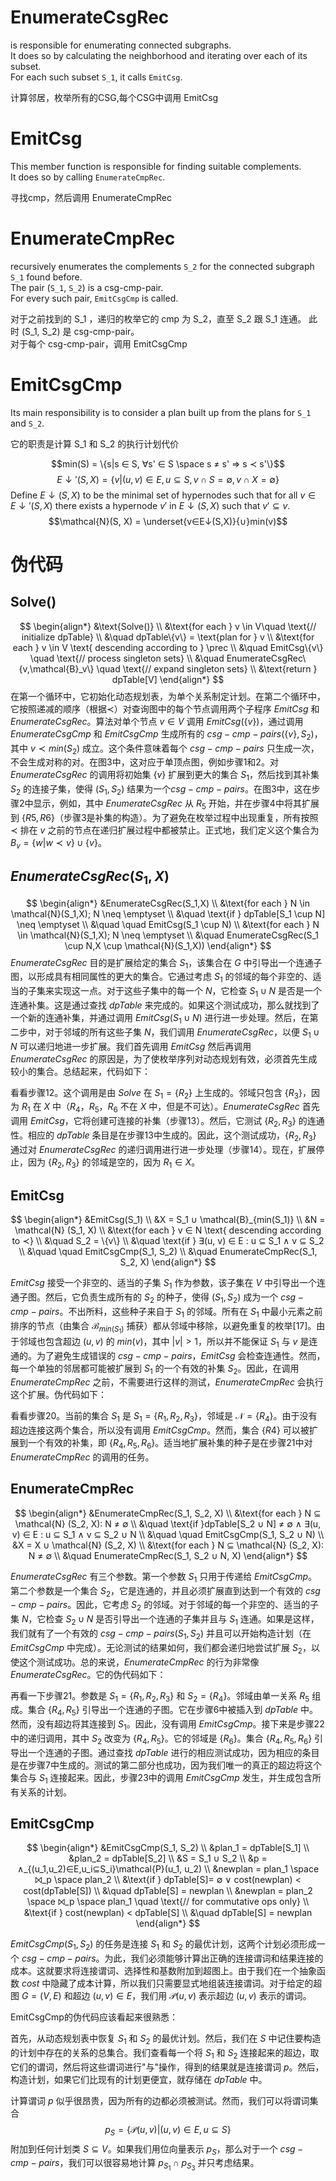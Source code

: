# EnumerateCsgRec
is responsible for enumerating connected subgraphs.  
It does so by calculating the neighborhood and iterating over each of its subset.   
For each such subset `S_1`, it calls `EmitCsg`.

计算邻居，枚举所有的CSG,每个CSG中调用 EmitCsg

# EmitCsg
This member function is responsible for finding suitable complements.   
It does so by calling `EnumerateCmpRec`.

寻找cmp，然后调用 EnumerateCmpRec

# EnumerateCmpRec
recursively enumerates the complements `S_2` for the connected subgraph `S_1` found before.   
The pair (`S_1`, `S_2`) is a csg-cmp-pair.   
For every such pair, `EmitCsgCmp` is called.

对于之前找到的 S_1 ，递归的枚举它的 cmp 为 S_2，直至 S_2 跟 S_1 连通。 此时 (S_1, S_2) 是 csg-cmp-pair。   
对于每个 csg-cmp-pair，调用 EmitCsgCmp

# EmitCsgCmp
Its main responsibility is to consider a plan built up from the plans for `S_1` and `S_2`.

它的职责是计算 S_1 和 S_2 的执行计划代价

$$min(S) = \{s|s ∈ S, ∀s' ∈ S \space s ≠ s' ⇒ s ≺ s'\}$$
$$E↓'(S, X) = \{v|(u, v) ∈ E, u ⊆ S, v ∩ S = ∅, v ∩ X = ∅\}$$
Define $E↓(S, X)$ to be the minimal set of hypernodes such that for all $v ∈ E↓'(S, X)$ there exists a hypernode $v'$ in $E↓(S, X)$ such that $v' ⊆ v$. 
$$\mathcal{N}(S, X) = \underset{v∈E↓(S,X)}{∪}min(v)$$

# 伪代码
## Solve()
$$
\begin{align*}
&\text{Solve()} \\
&\text{for each } v \in V\quad \text{// initialize dpTable} \\
&\quad dpTable\{v\} = \text{plan for } v \\
&\text{for each } v \in V \text{ descending according to } \prec \\
&\quad EmitCsg\{v\} \quad \text{// process singleton sets} \\
&\quad EnumerateCsgRec\{v,\mathcal{B}_v\} \quad \text{// expand singleton sets} \\
&\text{return } dpTable[V]
\end{align*}
$$
在第一个循环中，它初始化动态规划表，为单个关系制定计划。在第二个循环中，它按照递减的顺序（根据≺）对查询图中的每个节点调用两个子程序 $EmitCsg$ 和 $EnumerateCsgRec$。算法对单个节点 $v ∈ V$ 调用 $EmitCsg(\{v\})$，通过调用 $EnumerateCsgCmp$ 和 $EmitCsgCmp$ 生成所有的 $csg{-}cmp{-}pairs (\{v\}, S_2)$，其中 $v ≺ min(S_2)$ 成立。这个条件意味着每个 $csg{-}cmp{-}pairs$ 只生成一次，不会生成对称的对。在图3中，这对应于单顶点图，例如步骤1和2。对 $EnumerateCsgRec$ 的调用将初始集 $\{v\}$ 扩展到更大的集合 $S_1$，然后找到其补集 $S_2$ 的连接子集，使得 $(S_1, S_2)$ 结果为一个$csg{-}cmp{-}pairs$。在图3中，这在步骤2中显示，例如，其中 $EnumerateCsgRec$ 从 $R_5$ 开始，并在步骤4中将其扩展到 $\{R5, R6\}$（步骤3是补集的构造）。为了避免在枚举过程中出现重复，所有按照 $≺$ 排在 $v$ 之前的节点在递归扩展过程中都被禁止。正式地，我们定义这个集合为 $B_v = \{w|w ≺ v\} ∪ \{v\}$。

## $EnumerateCsgRec(S_1, X)$
$$
\begin{align*}
&EnumerateCsgRec(S_1,X) \\
&\text{for each } N \in \mathcal{N}(S_1,X); N \neq \emptyset \\
&\quad \text{if } dpTable[S_1 \cup N] \neq \emptyset \\
&\quad \quad EmitCsg(S_1 \cup N) \\
&\text{for each } N \in \mathcal{N}(S_1,X); N \neq \emptyset \\
&\quad EnumerateCsgRec(S_1 \cup N,X \cup \mathcal{N}(S_1,X))
\end{align*}
$$
$EnumerateCsgRec$ 目的是扩展给定的集合 $S_1$，该集合在 $G$ 中引导出一个连通子图，以形成具有相同属性的更大的集合。它通过考虑 $S_1$ 的邻域的每个非空的、适当的子集来实现这一点。对于这些子集中的每一个 $N$，它检查 $S_1 ∪ N$ 是否是一个连通补集。这是通过查找 $dpTable$ 来完成的。如果这个测试成功，那么就找到了一个新的连通补集，并通过调用 $EmitCsg(S_1 ∪ N)$ 进行进一步处理。然后，在第二步中，对于邻域的所有这些子集 $N$，我们调用 $EnumerateCsgRec$，以便 $S_1 ∪ N$ 可以递归地进一步扩展。我们首先调用 $EmitCsg$ 然后再调用 $EnumerateCsgRec$ 的原因是，为了使枚举序列对动态规划有效，必须首先生成较小的集合。总结起来，代码如下：

看看步骤12。这个调用是由 $Solve$ 在 $S_1 = \{R_2\}$ 上生成的。邻域只包含 $\{R_3\}$，因为 $R_1$ 在 $X$ 中（$R_4，R_5，R_6$ 不在 $X$ 中，但是不可达）。$EnumerateCsgRec$ 首先调用 $EmitCsg$，它将创建可连接的补集（步骤13）。然后，它测试 $\{R_2, R_3\}$ 的连通性。相应的 $dpTable$ 条目是在步骤13中生成的。因此，这个测试成功，$\{R_2, R_3\}$ 通过对 $EnumerateCsgRec$ 的递归调用进行进一步处理（步骤14）。现在，扩展停止，因为 $\{R_2, R_3\}$ 的邻域是空的，因为 $R_1 ∈ X$。

##  EmitCsg
$$
\begin{align*}
&EmitCsg(S_1)  \\
&X = S_1 ∪ \mathcal{B}_{min(S_1)}  \\
&N = \mathcal{N} (S_1, X)  \\
&\text{for each } v ∈ N \text{ descending according to ≺}  \\
&\quad S_2 = \{v\}  \\
&\quad \text{if } ∃(u, v) ∈ E : u ⊆ S_1 ∧ v ⊆ S_2  \\
&\quad \quad EmitCsgCmp(S_1, S_2)  \\
&\quad EnumerateCmpRec(S_1, S_2, X)
\end{align*}
$$

$EmitCsg$ 接受一个非空的、适当的子集 $S_1$ 作为参数，该子集在 $V$ 中引导出一个连通子图。然后，它负责生成所有的 $S_2$ 的种子，使得 $(S_1, S_2)$ 成为一个 $csg{-}cmp{-}pairs$。不出所料，这些种子来自于 $S_1$ 的邻域。所有在 $S_1$ 中最小元素之前排序的节点（由集合 $\mathcal{B}_{min(S_1)}$ 捕获）都从邻域中移除，以避免重复的枚举[17]。由于邻域也包含超边 $(u, v)$ 的 $min(v)$，其中 $|v| > 1$，所以并不能保证 $S_1$ 与 $v$ 是连通的。为了避免生成错误的 $csg{-}cmp{-}pairs$，$EmitCsg$ 会检查连通性。然而，每一个单独的邻居都可能被扩展到 $S_1$ 的一个有效的补集 $S_2$。因此，在调用 $EnumerateCmpRec$ 之前，不需要进行这样的测试，$EnumerateCmpRec$ 会执行这个扩展。伪代码如下：

看看步骤20。当前的集合 $S_1$ 是 $S_1 = \{R_1, R_2, R_3\}$，邻域是 $\mathcal{N} = \{R_4\}$。由于没有超边连接这两个集合，所以没有调用 $EmitCsgCmp$。然而，集合 $\{R4\}$ 可以被扩展到一个有效的补集，即 $\{R_4, R_5, R_6\}$。适当地扩展补集的种子是在步骤21中对 $EnumerateCmpRec$ 的调用的任务。

## EnumerateCmpRec
$$
\begin{align*}
&EnumerateCmpRec(S_1, S_2, X)  \\
&\text{for each } N ⊆ \mathcal{N} (S_2, X): N ≠ ∅  \\
&\quad \text{if }dpTable[S_2 ∪ N] ≠ ∅ ∧ ∃(u, v) ∈ E : u ⊆ S_1 ∧ v ⊆ S_2 ∪ N  \\
&\quad \quad EmitCsgCmp(S_1, S_2 ∪ N)  \\
&X = X ∪ \mathcal{N} (S_2, X)  \\
&\text{for each } N ⊆ \mathcal{N} (S_2, X): N ≠ ∅  \\
&\quad EnumerateCmpRec(S_1, S_2 ∪ N, X)
\end{align*}
$$

$EnumerateCsgRec$ 有三个参数。第一个参数 $S_1$ 只用于传递给 $EmitCsgCmp$。第二个参数是一个集合 $S_2$，它是连通的，并且必须扩展直到达到一个有效的 $csg{-}cmp{-}pairs$。因此，它考虑 $S_2$ 的邻域。对于邻域的每一个非空的、适当的子集 $N$，它检查 $S_2 ∪ N$ 是否引导出一个连通的子集并且与 $S_1$ 连通。如果是这样，我们就有了一个有效的 $csg{-}cmp{-}pairs (S_1, S_2)$ 并且可以开始构造计划（在 $EmitCsgCmp$ 中完成）。无论测试的结果如何，我们都会递归地尝试扩展 $S_2$，以使这个测试成功。总的来说，$EnumerateCmpRec$ 的行为非常像$EnumerateCsgRec$。它的伪代码如下：

再看一下步骤21。参数是 $S_1 = \{R_1, R_2, R_3\}$ 和 $S_2 = \{R_4\}$。邻域由单一关系 $R_5$ 组成。集合 $\{R_4, R_5\}$ 引导出一个连通的子图。它在步骤6中被插入到 $dpTable$ 中。然而，没有超边将其连接到 $S_1$。因此，没有调用 $EmitCsgCmp$。接下来是步骤22中的递归调用，其中 $S_2$ 改变为 $\{R_4, R_5\}$。它的邻域是 $\{R_6\}$。集合 $\{R_4, R_5, R_6\}$ 引导出一个连通的子图。通过查找 $dpTable$ 进行的相应测试成功，因为相应的条目是在步骤7中生成的。测试的第二部分也成功，因为我们唯一的真正的超边将这个集合与 $S_1$ 连接起来。因此，步骤23中的调用 $EmitCsgCmp$ 发生，并生成包含所有关系的计划。

## EmitCsgCmp
$$
\begin{align*}
&EmitCsgCmp(S_1, S_2)  \\
&plan_1 = dpTable[S_1]  \\
&plan_2 = dpTable[S_2]  \\
&S = S_1 ∪ S_2  \\
&p = ∧_{(u_1,u_2)∈E,u_i⊆S_i}\mathcal{P}(u_1, u_2)  \\
&newplan = plan_1 \space ⨝_p \space plan_2  \\
&\text{if } dpTable[S]= ∅ ∨ cost(newplan) < cost(dpTable[S])  \\
&\quad dpTable[S] = newplan  \\
&newplan = plan_2 \space ⨝_p \space plan_1 \quad \text{// for commutative ops only}  \\
&\text{if } cost(newplan) < dpTable[S]  \\
&\quad dpTable[S] = newplan
\end{align*}
$$

$EmitCsgCmp(S_1, S_2)$ 的任务是连接 $S_1$ 和 $S_2$ 的最优计划，这两个计划必须形成一个 $csg{-}cmp{-}pairs$。为此，我们必须能够计算出正确的连接谓词和结果连接的成本。这就要求将连接谓词、选择性和基数附加到超图上。由于我们在一个抽象函数 $cost$ 中隐藏了成本计算，所以我们只需要显式地组装连接谓词。对于给定的超图 $G = (V, E)$ 和超边 $(u, v) ∈ E$，我们用 $\mathcal{P}(u, v)$ 表示超边 $(u, v)$ 表示的谓词。

EmitCsgCmp的伪代码应该看起来很熟悉：

首先，从动态规划表中恢复 $S_1$ 和 $S_2$ 的最优计划。然后，我们在 $S$ 中记住要构造的计划中存在的关系的总集合。我们查看每一个将 $S_1$ 和 $S_2$ 连接起来的超边，取它们的谓词，然后将这些谓词进行"与"操作，得到的结果就是连接谓词 $p$。然后，构造计划，如果它们比现有的计划更便宜，就存储在 $dpTable$ 中。

计算谓词 $p$ 似乎很昂贵，因为所有的边都必须被测试。然而，我们可以将谓词集合
$$p_S = \{\mathcal{P}(u, v)|(u, v) ∈ E, u ⊆ S\}$$
附加到任何计划类 $S ⊆ V$。如果我们用位向量表示 $p_S$，那么对于一个 $csg{-}cmp{-}pairs$，我们可以很容易地计算 $p_{S_1} ∩ p_{S_3}$ 并只考虑结果。